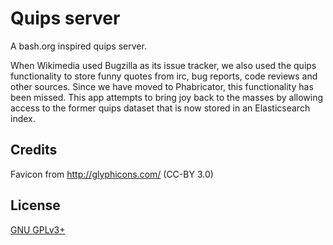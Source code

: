 Quips server
============

A bash.org inspired quips server.

When Wikimedia used Bugzilla as its issue tracker, we also used the quips
functionality to store funny quotes from irc, bug reports, code reviews and
other sources. Since we have moved to Phabricator, this functionality has been
missed. This app attempts to bring joy back to the masses by allowing access
to the former quips dataset that is now stored in an Elasticsearch index.

Credits
-------
Favicon from http://glyphicons.com/ (CC-BY 3.0)

License
-------
[GNU GPLv3+](//www.gnu.org/copyleft/gpl.html "GNU GPLv3+")
